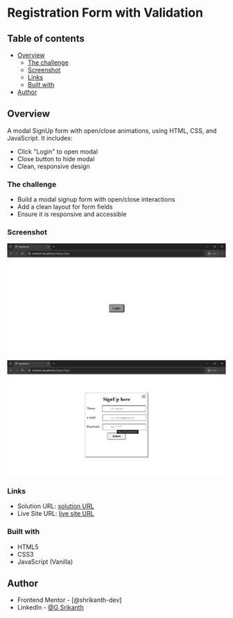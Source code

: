 # Registration Form with Validation

## Table of contents

- [Overview](#overview)
  - [The challenge](#the-challenge)
  - [Screenshot](#screenshot)
  - [Links](#links)
  - [Built with](#built-with)
- [Author](#author)


## Overview

A modal SignUp form with open/close animations, using HTML, CSS, and JavaScript. It includes:
- Click "Login" to open modal
- Close button to hide modal
- Clean, responsive design

### The challenge

- Build a modal signup form with open/close interactions
- Add a clean layout for form fields
- Ensure it is responsive and accessible

### Screenshot

![](Signup_Page1.png)
![](Signup_page2.png)

### Links

- Solution URL: [solution URL](https://github.com/shrikanth-dev/Signup-Page)
- Live Site URL: [live site URL](https://shrikanth-dev.github.io/Signup-Page/)

### Built with

- HTML5
- CSS3
- JavaScript (Vanilla)

## Author

- Frontend Mentor - [@shrikanth-dev]
- LinkedIn - [@G Srikanth](https://www.linkedin.com/in/g-srikanth-gs)
